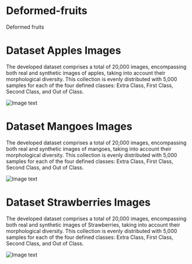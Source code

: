 # Deformed-fruits
Deformed fruits

# Dataset Apples Images
The developed dataset comprises a total of 20,000 images, encompassing both real and synthetic images of apples, taking into account their morphological diversity. This collection is evenly distributed with 5,000 samples for each of the four defined classes: Extra Class, First Class, Second Class, and Out of Class.

![Image text](apple.jpg)


# Dataset Mangoes Images
The developed dataset comprises a total of 20,000 images, encompassing both real and synthetic images of mangoes, taking into account their morphological diversity. This collection is evenly distributed with 5,000 samples for each of the four defined classes: Extra Class, First Class, Second Class, and Out of Class.

![Image text](mango.jpg)


# Dataset Strawberries Images
The developed dataset comprises a total of 20,000 images, encompassing both real and synthetic images of Strawberries, taking into account their morphological diversity. This collection is evenly distributed with 5,000 samples for each of the four defined classes: Extra Class, First Class, Second Class, and Out of Class.

![Image text](mango.jpg)
